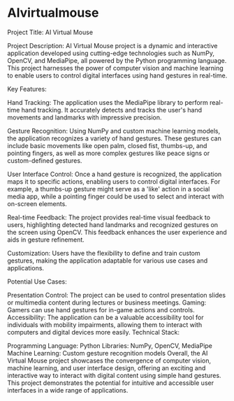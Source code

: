# AIvirtualmouse
Project Title: AI Virtual Mouse

Project Description:
AI Virtual Mouse project is a dynamic and interactive application developed using cutting-edge technologies such as NumPy, OpenCV, and MediaPipe, all powered by the Python programming language. This project harnesses the power of computer vision and machine learning to enable users to control digital interfaces using hand gestures in real-time.

Key Features:

Hand Tracking: The application uses the MediaPipe library to perform real-time hand tracking. It accurately detects and tracks the user's hand movements and landmarks with impressive precision.

Gesture Recognition: Using NumPy and custom machine learning models, the application recognizes a variety of hand gestures. These gestures can include basic movements like open palm, closed fist, thumbs-up, and pointing fingers, as well as more complex gestures like peace signs or custom-defined gestures.

User Interface Control: Once a hand gesture is recognized, the application maps it to specific actions, enabling users to control digital interfaces. For example, a thumbs-up gesture might serve as a 'like' action in a social media app, while a pointing finger could be used to select and interact with on-screen elements.

Real-time Feedback: The project provides real-time visual feedback to users, highlighting detected hand landmarks and recognized gestures on the screen using OpenCV. This feedback enhances the user experience and aids in gesture refinement.

Customization: Users have the flexibility to define and train custom gestures, making the application adaptable for various use cases and applications.

Potential Use Cases:

Presentation Control: The project can be used to control presentation slides or multimedia content during lectures or business meetings.
Gaming: Gamers can use hand gestures for in-game actions and controls.
Accessibility: The application can be a valuable accessibility tool for individuals with mobility impairments, allowing them to interact with computers and digital devices more easily.
Technical Stack:

Programming Language: Python
Libraries: NumPy, OpenCV, MediaPipe
Machine Learning: Custom gesture recognition models
Overall, the AI Virtual Mouse project showcases the convergence of computer vision, machine learning, and user interface design, offering an exciting and interactive way to interact with digital content using simple hand gestures. This project demonstrates the potential for intuitive and accessible user interfaces in a wide range of applications.




